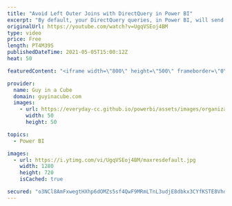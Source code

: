 ```yaml
---
title: "Avoid Left Outer Joins with DirectQuery in Power BI"
excerpt: "By default, your DirectQuery queries, in Power BI, will send a LEFT OUTER JOIN and could make your DBA not happy! Patrick shows you how you can change this to an INNER JOIN and put your DBA back into that happy space.  📢 Become a member: https://guyinacu.be/membership \r \r *******************\r \r Want"
originalUrl: https://youtube.com/watch?v=UgqVSEoj4BM
type: video
price: Free
length: PT4M39S
publishedDateTime: 2021-05-05T15:00:12Z
heat: 50

featuredContent: "<iframe width=\"800\" height=\"500\" frameborder=\"0\" src=\"https://www.youtube.com/embed/UgqVSEoj4BM\" allow=\"accelerometer; autoplay; encrypted-media; gyroscope; picture-in-picture\" allowfullscreen></iframe>"

provider:
  name: Guy in a Cube
  domain: guyinacube.com
  images:
    - url: https://everyday-cc.github.io/powerbi/assets/images/organizations/guyinacube.com-50x50.jpg
      width: 50
      height: 50

topics:
  - Power BI

images:
  - url: https://i.ytimg.com/vi/UgqVSEoj4BM/maxresdefault.jpg
    width: 1280
    height: 720
    isCached: true

secured: "o3NCl8AmFxwegtHXhp6dOMZs5sf4QwF9MRmLTnL3udjE8dbkx3CYfKSTE8Vhd/u08KKAHnrZAbLo2hLtvPoGbtAi6tEcs2O7BED6lxWhn4gxG9oUPaHnCBX+Lsdax6anQvnqMNxmwSTGQHmLIvjdHcK+AY4v2CKSTekObnYbxPem5jrddTHbthKb1eII+gnxLg4eIctEuD9gTTGTHXU/J1BdUqt3wHRb+c4IGTf3UCXMNAgDiaocHGnuXP44Qaw+YT13yQNFo6lL8QnJjn3MFZjA5Jk2Gdywz4SAQ1tBAy6wDLVcwYz0FpNoqyVwEumEdxBTkPcmlE/M9hpxv0jy33wxe5QU7CGkUX3sNd705aXnVI7DV/j42sCOeLnNcP9JNsnUntji/oZpO44TV3ac8g8M/fAumqu2CPcyxK+vJDo=;aYy7ToHft9Cb6PAJZ/VVVg=="
---
```


